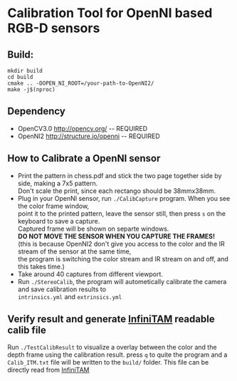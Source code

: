# Calibration Tool for OpenNI based RGB-D sensors

## Build:

```
mkdir build
cd build
cmake .. -DOPEN_NI_ROOT=/your-path-to-OpenNI2/ 
make -j$(nproc)
```

## Dependency

- OpenCV3.0 <http://opencv.org/> -- REQUIRED  
- OpenNI2 <http://structure.io/openni>  -- REQUIRED  

## How to Calibrate a OpenNI sensor

- Print the pattern in chess.pdf and stick the two page together side by side, making a 7x5 pattern.  
  Don't scale the print, since each rectango should be 38mmx38mm.
- Plug in your OpenNI sensor, run `./CalibCapture` program. When you see the color frame window,  
  point it to the printed pattern, leave the sensor still, then press `s` on the keyboard to save a capture.  
  Captured frame will be shown on separte windows.  
  **DO NOT MOVE THE SENSOR WHEN YOU CAPTURE THE FRAMES!**  
  (this is because OpenNI2 don't give you access to the color and the IR stream of the sensor at the same time,  
  the program is switching the color stream and IR stream on and off, and this takes time.)
- Take around 40 captures from different viewport.
- Run `./StereoCalib`, the program will autometically calibrate the camera and save calibration results to  
  `intrinsics.yml` and `extrinsics.yml`

## Verify result and generate [InfiniTAM](https://github.com/victorprad/InfiniTAM) readable calib file

Run `./TestCalibResult` to visualize a overlay between the color and the depth frame using the calibration result. press `q` to quite the program and a `Calib_ITM.txt` file will be written to the `build/` folder. This file can be directly read from [InfiniTAM](https://github.com/victorprad/InfiniTAM) 
  
